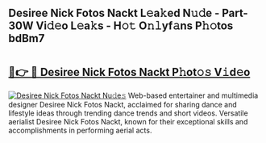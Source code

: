 ## Desiree Nick Fotos Nackt L𝚎a𝚔ed N𝚞𝚍e - Part-30W Vi𝚍𝚎o L𝚎a𝚔s - H𝚘𝚝 O𝚗𝚕yf𝚊ns P𝚑𝚘tos bdBm7

# <h2><a href="http://kf2v4b.oniu.top/?m=Desiree+Nick+Fotos+Nackt">🔗👉 🔴 Desiree Nick Fotos Nackt P𝚑ot𝚘𝚜 V𝚒d𝚎o</a></h2>

[![Desiree Nick Fotos Nackt Nu𝚍e𝚜](https://i.imgur.com/0qMVB7G.gif)](http://kf2v4b.oniu.top/?m=Desiree+Nick+Fotos+Nackt)
Web-based entertainer and multimedia designer Desiree Nick Fotos Nackt, acclaimed for sharing dance and lifestyle ideas through trending dance trends and short videos. Versatile aerialist Desiree Nick Fotos Nackt, known for their exceptional skills and accomplishments in performing aerial acts.  
